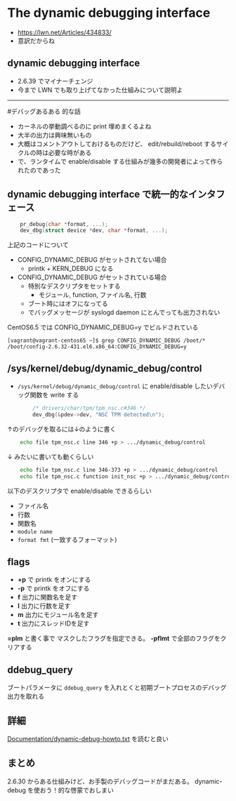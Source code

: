 # The dynamic debugging interface

 * https://lwn.net/Articles/434833/
 * 意訳だからね

## dynamic debugging interface

 * 2.6.39 でマイナーチェンジ
 * 今まで LWN でも取り上げてなかった仕組みについて説明よ

----

 #デバッグあるある 的な話

 * カーネルの挙動調べるのに print 埋めまくるよね
 * 大半の出力は興味無いもの
 * 大概はコメントアウトしておけるものだけど、 edit/rebuild/reboot するサイクルの時は必要な時がある
 * で、ランタイムで enable/disable する仕組みが幾多の開発者によって作られたのであった

## dynamic debugging interface で統一的なインタフェース

```c
    pr_debug(char *format, ...);
    dev_dbg(struct device *dev, char *format, ...);
```

上記のコードについて

 * CONFIG_DYNAMIC_DEBUG がセットされてない場合
   * printk + KERN_DEBUG になる
 * CONFIG_DYNAMIC_DEBUG がセットされている場合
   * 特別なデスクリプタをセットする
     * モジュール, function, ファイル名, 行数
   * ブート時にはオフになってる
   * でバッグメッセージが syslogd daemon にとんでっても出力されない

CentOS6.5 では CONFIG_DYNAMIC_DEBUG=y でビルドされている     

```     
[vagrant@vagrant-centos65 ~]$ grep CONFIG_DYNAMIC_DEBUG /boot/*
/boot/config-2.6.32-431.el6.x86_64:CONFIG_DYNAMIC_DEBUG=y
```     

## /sys/kernel/debug/dynamic_debug/control
 
 * `/sys/kernel/debug/dynamic_debug/control` に enable/disable したいデバッグ関数を write する

```c
        /* drivers/char/tpm/tpm_nsc.c#346 */
        dev_dbg(&pdev->dev, "NSC TPM detected\n");
```

↑のデバッグを取るには↓のように書く


```sh
    echo file tpm_nsc.c line 346 +p > .../dynamic_debug/control
```    

↓ みたいに書いても動くらしい

```sh
    echo file tpm_nsc.c line 346-373 +p > .../dynamic_debug/control
    echo file tpm_nsc.c function init_nsc +p > .../dynamic_debug/control
```

以下のデスクリプタで enable/disable できるらしい

 * ファイル名
 * 行数
 * 関数名
 * `module name`
 * `format fmt` (一致するフォーマット)

## flags

 * **+p** で printk をオンにする
 * **-p** で printk をオフにする
 * **f** 出力に関数名を足す
 * **l** 出力に行数を足す
 * **m** 出力にモジュール名を足す
 * **t** 出力にスレッドIDを足す

**=plm** と書く事で マスクしたフラグを指定できる。 **-pflmt** で全部のフラグをクリアする

## ddebug_query

ブートパラメータに `ddebug_query` を入れとくと初期ブートプロセスのデバッグ出力を取れる

## 詳細

[Documentation/dynamic-debug-howto.txt](https://lwn.net/Articles/434856/) を読むと良い

## まとめ
 
2.6.30 からある仕組みけど、お手製のデバッグコードがまだある。 dynamic-debug を使おう！的な啓蒙でおしまい